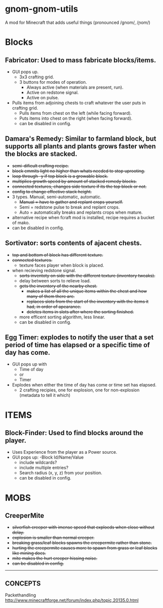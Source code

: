 gnom-gnom-utils
===============

A mod for Minecraft that adds useful things (pronounced /ɡnom/, /ɲom/)

# Blocks
## Fabricator: Used to mass fabricate blocks/items.
  - GUI pops up.
    - 3x3 crafting grid.
    - 3 buttons for modes of operation.
      - Always active (when materials are present, run).
      - Active on redstone signal.
      - Active on pulse.
  - Pulls items from adjoining chests to craft whatever the user puts in crafting grid.
    - Pulls items from chest on the left (while facing forward).
    - Puts items into chest on the right (when facing forward).
    - can be disabled in config.

## Damara's Remedy: Similar to farmland block, but supports all plants and plants grows faster when the blocks are stacked.
  - ~~semi-dificult crafting recipe.~~
  - ~~block emmits light no higher than whats needed to stop uprooting.~~
  - ~~loop through -y if top block is a growable block.~~
  - ~~multiplies growth speed by amount of stacked remedy blocks.~~
  - ~~connected textures, changes side texture if its the top block or not.~~
  - ~~config to change effective stack height.~~
  - 3 types. Manual, semi-automatic, automatic.
    - ~~Manual = have to gather and replant crops yourself.~~
    - Semi = redstone pulse to break and replant crops.
    - Auto = automatically breaks and replants crops when mature.
  - alternative recipe when fcraft mod is installed, recipe requires a bucket of mako.
  - can be disabled in config.


## Sortivator: sorts contents of ajacent chests.
  - ~~top and bottom of block has different texture.~~
  - ~~connected textures.~~
    - texture faces player when block is placed.
  - when recieving redstone signal.
    - ~~sorts inventoty on side with the different texture (inventory tweaks).~~
    - delay between sorts to relieve load.
    - ~~gets the inventory of the nearby chest.~~
      - ~~makes a list of all the unique items within the chest and how many of them there are.~~
      - ~~replaces slots from the start of the inventory with the items it had, in order of apearance.~~
      - ~~deletes items in slots after where the sorting finished.~~
    - more efficent sorting algorithm, less linear.
    - can be disabled in config.
 
## Egg Timer: explodes to notify the user that a set period of time has elapsed or a specific time of day has come.
  - GUI pops up with
    - Time of day
    - or
    - Timer
  - Explodes when either the time of day has come or time set has elapsed.
    - 2 crafting recipies, one for explosion, one for non-explosion (metadata to tell it which)
 

# ITEMS
## Block-Finder: Used to find blocks around the player.
  - Uses Experience from the player as a Power source.
  - GUI pops up:
    -Block Id/Name/Value
      - include wildcards?
      - include multiple entries?
    - Search radius (x, y, z) from your position.
    - can be disabled in config.
  

# MOBS
## CreeperMite
  - ~~silverfish creeper with imense speed that exploeds when close without delay.~~
  - ~~explosion is smaller than normal creeper.~~
  - ~~breaking grass/leaf blocks spawns the creepermite rather than stone.~~
  - ~~hurting the creepermite causes more to spawn from grass or leaf blocks like mining does.~~
  - ~~mite makes the hurt creeper hissing noise.~~
  - ~~can be disabled in config.~~
    


-------------------------
CONCEPTS
-------------------------

Packethandling
http://www.minecraftforge.net/forum/index.php/topic,20135.0.html
